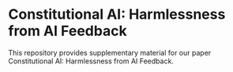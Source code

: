 # Constitutional AI: Harmlessness from AI Feedback

This repository provides supplementary material for our paper Constitutional AI: Harmlessness from AI Feedback.
